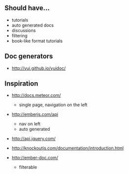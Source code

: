 ## Should have...

- tutorials
- auto generated docs
- discussions
- filtering
- book-like format tutorials


## Doc generators

- http://yui.github.io/yuidoc/

## Inspiration

- http://docs.meteor.com/ 
  - single page, navigation on the left

- http://emberjs.com/api
  - nav on left
  - auto generated 

- http://api.jquery.com/
- http://knockoutjs.com/documentation/introduction.html
- http://ember-doc.com/
  - filterable
  

